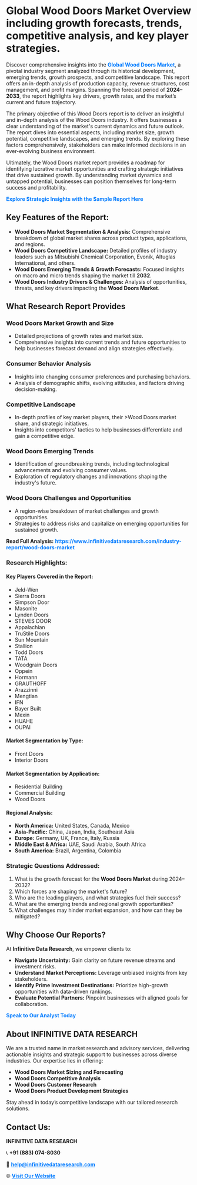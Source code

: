 <h1>Global Wood Doors Market Overview including growth forecasts, trends, competitive analysis, and key player strategies.</h1>
<p>
Discover comprehensive insights into the 
<a href="https://www.infinitivedataresearch.com/industry-report/wood-doors-market" rel="dofollow" style="color: #007BFF; text-decoration: none;"><strong>Global Wood Doors Market</strong></a>, a pivotal industry segment analyzed through its historical development, emerging trends, growth prospects, and competitive landscape. This report offers an in-depth analysis of production capacity, revenue structures, cost management, and profit margins. Spanning the forecast period of <strong>2024–2033</strong>, the report highlights key drivers, growth rates, and the market’s current and future trajectory.
</p>
<p>
The primary objective of this Wood Doors report is to deliver an insightful and in-depth analysis of the Wood Doors industry. It offers businesses a clear understanding of the market's current dynamics and future outlook. The report dives into essential aspects, including market size, growth potential, competitive landscapes, and emerging trends. By exploring these factors comprehensively, stakeholders can make informed decisions in an ever-evolving business environment.
</p>
<p>
Ultimately, the Wood Doors market report provides a roadmap for identifying lucrative market opportunities and crafting strategic initiatives that drive sustained growth. By understanding market dynamics and untapped potential, businesses can position themselves for long-term success and profitability.
</p>
<p>
<a href="https://www.infinitivedataresearch.com/request-sample/reportId=112330" style="color: #007BFF; text-decoration: none;"><strong>Explore Strategic Insights with the Sample Report Here</strong></a>
</p>

<h2>Key Features of the Report:</h2>
<ul>
<li><strong>Wood Doors Market Segmentation & Analysis:</strong> Comprehensive breakdown of global market shares across product types, applications, and regions.</li>
<li><strong>Wood Doors Competitive Landscape:</strong> Detailed profiles of industry leaders such as Mitsubishi Chemical Corporation, Evonik, Altuglas International, and others.</li>
<li><strong>Wood Doors Emerging Trends & Growth Forecasts:</strong> Focused insights on macro and micro trends shaping the market till <strong>2032</strong>.</li>
<li><strong>Wood Doors Industry Drivers & Challenges:</strong> Analysis of opportunities, threats, and key drivers impacting the <strong>Wood Doors Market</strong>.</li>
</ul>

<h2>What Research Report Provides</h2>
<h3>Wood Doors Market Growth and Size</h3>
<ul>
<li>Detailed projections of growth rates and market size.</li>
<li>Comprehensive insights into current trends and future opportunities to help businesses forecast demand and align strategies effectively.</li>
</ul>

<h3>Consumer Behavior Analysis</h3>
<ul>
<li>Insights into changing consumer preferences and purchasing behaviors.</li>
<li>Analysis of demographic shifts, evolving attitudes, and factors driving decision-making.</li>
</ul>

<h3>Competitive Landscape</h3>
<ul>
<li>In-depth profiles of key market players, their >Wood Doors market share, and strategic initiatives.</li>
<li>Insights into competitors' tactics to help businesses differentiate and gain a competitive edge.</li>
</ul>

<h3>Wood Doors Emerging Trends</h3>
<ul>
<li>Identification of groundbreaking trends, including technological advancements and evolving consumer values.</li>
<li>Exploration of regulatory changes and innovations shaping the industry's future.</li>
</ul>

<h3>Wood Doors Challenges and Opportunities</h3>
<ul>
<li>A region-wise breakdown of market challenges and growth opportunities.</li>
<li>Strategies to address risks and capitalize on emerging opportunities for sustained growth.</li>
</ul>
<p><strong>Read Full Analysis:</strong> <a href="https://www.infinitivedataresearch.com/industry-report/wood-doors-market" rel="dofollow" style="color: #007BFF; text-decoration: none;"><strong>https://www.infinitivedataresearch.com/industry-report/wood-doors-market</strong></a></p>
<h3>Research Highlights:</h3>
<h4>Key Players Covered in the Report:</h4>
<ul><li>Jeld-Wen</li><li>Sierra Doors</li><li>Simpson Door</li><li>Masonite</li><li>Lynden Doors</li><li>STEVES DOOR</li><li>Appalachian</li><li>TruStile Doors</li><li>Sun Mountain</li><li>Stallion</li><li>Todd Doors</li><li>TATA</li><li>Woodgrain Doors</li><li>Oppein</li><li>Hormann</li><li>GRAUTHOFF</li><li>Arazzinni</li><li>Mengtian</li><li>IFN</li><li>Bayer Built</li><li>Mexin</li><li>HUAHE</li><li>OUPAI</li></ul>
<h4>Market Segmentation by Type:</h4>
<ul><li>Front Doors</li><li>Interior Doors</li></ul>
<h4>Market Segmentation by Application:</h4>
<ul><li>Residential Building</li><li>Commercial Building</li><li>Wood Doors</li></ul>

<h4>Regional Analysis:</h4>
<ul>
<li><strong>North America:</strong> United States, Canada, Mexico</li>
<li><strong>Asia-Pacific:</strong> China, Japan, India, Southeast Asia</li>
<li><strong>Europe:</strong> Germany, UK, France, Italy, Russia</li>
<li><strong>Middle East & Africa:</strong> UAE, Saudi Arabia, South Africa</li>
<li><strong>South America:</strong> Brazil, Argentina, Colombia</li>
</ul>

<h3>Strategic Questions Addressed:</h3>
<ol>
<li>What is the growth forecast for the <strong>Wood Doors Market</strong> during 2024–2032?</li>
<li>Which forces are shaping the market's future?</li>
<li>Who are the leading players, and what strategies fuel their success?</li>
<li>What are the emerging trends and regional growth opportunities?</li>
<li>What challenges may hinder market expansion, and how can they be mitigated?</li>
</ol>

<h2>Why Choose Our Reports?</h2>
<p>At <strong>Infinitive Data Research</strong>, we empower clients to:</p>
<ul>
<li><strong>Navigate Uncertainty:</strong> Gain clarity on future revenue streams and investment risks.</li>
<li><strong>Understand Market Perceptions:</strong> Leverage unbiased insights from key stakeholders.</li>
<li><strong>Identify Prime Investment Destinations:</strong> Prioritize high-growth opportunities with data-driven rankings.</li>
<li><strong>Evaluate Potential Partners:</strong> Pinpoint businesses with aligned goals for collaboration.</li>
</ul>
<p><a href="https://www.infinitivedataresearch.com/industry-report/wood-doors-market" rel="dofollow" style="color: #007BFF; text-decoration: none;"><strong>Speak to Our Analyst Today</strong></a></p>

<h2>About INFINITIVE DATA RESEARCH</h2>
<p>We are a trusted name in market research and advisory services, delivering actionable insights and strategic support to businesses across diverse industries. Our expertise lies in offering:</p>
<ul>
<li><strong>Wood Doors Market Sizing and Forecasting</strong></li>
<li><strong>Wood Doors Competitive Analysis</strong></li>
<li><strong>Wood Doors Customer Research</strong></li>
<li><strong>Wood Doors Product Development Strategies</strong></li>
</ul>
<p>Stay ahead in today’s competitive landscape with our tailored research solutions.</p>

<h2>Contact Us:</h2>
<p><strong>INFINITIVE DATA RESEARCH</strong></p>
<p>📞 <strong>+91 (883) 074-8030</strong></p>
<p>📧 <strong><a href="mailto:help@infinitivedataresearch.com" style="color: #007BFF;">help@infinitivedataresearch.com</a></strong></p>
<p>🌐 <strong><a href="https://www.infinitivedataresearch.com" rel="dofollow" style="color: #007BFF;">Visit Our Website</a></strong></p>
